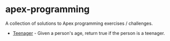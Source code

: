 # apex-programming
A collection of solutions to Apex programming exercises / challenges.

- [Teenager](https://github.com/kharizzakaye/apex-programming/blob/main/check-if-teenager.cls) - Given a person's age, return true if the person is a teenager.
